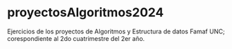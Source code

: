 # proyectosAlgoritmos2024
Ejercicios de los proyectos de Algoritmos y Estructura de datos Famaf UNC; corespondiente al 2do cuatrimestre del 2er año.

